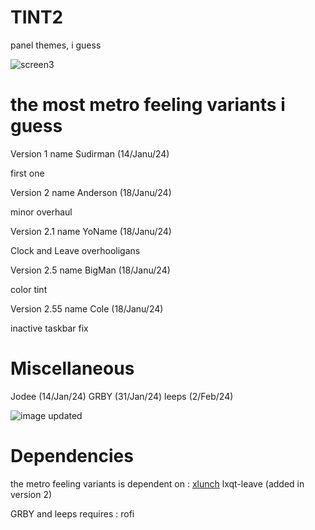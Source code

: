# TINT2 
panel themes, i guess

![screen3](https://github.com/RQD85/tapedots/assets/94619635/597e3427-aedb-4828-b34f-3d24471e2841)

# the most metro feeling variants i guess
Version 1 name Sudirman (14/Janu/24) 

first one

Version 2 name Anderson (18/Janu/24)

minor overhaul

Version 2.1 name YoName (18/Janu/24)

Clock and Leave overhooligans

Version 2.5 name BigMan (18/Janu/24)

color tint

Version 2.55 name Cole (18/Janu/24)

inactive taskbar fix


# Miscellaneous

Jodee (14/Jan/24)
GRBY (31/Jan/24)
leeps (2/Feb/24)

![image](https://github.com/user-attachments/assets/b18a141b-8909-4529-aa0f-0ee58e37f86e)
updated


# Dependencies
the metro feeling variants is dependent on :
[xlunch](https://github.com/Tomas-M/xlunch) lxqt-leave (added in version 2)

GRBY and leeps requires : rofi


